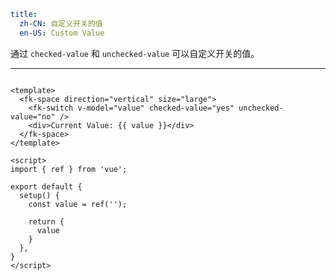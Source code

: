 ```yaml
title:
  zh-CN: 自定义开关的值
  en-US: Custom Value
```


通过 `checked-value` 和 `unchecked-value` 可以自定义开关的值。

---


```vue { "component": true } 

<template>
  <fk-space direction="vertical" size="large">
    <fk-switch v-model="value" checked-value="yes" unchecked-value="no" />
    <div>Current Value: {{ value }}</div>
  </fk-space>
</template>

<script>
import { ref } from 'vue';

export default {
  setup() {
    const value = ref('');

    return {
      value
    }
  },
}
</script>
```
